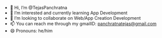 - 👋 Hi, I’m @TejasPanchratna
- 👀 I’m interested and currently learning App Development
- 💞️ I’m looking to collaborate on Web/App Creation Development
- 📫 You can reach me through my gmailID: panchratnatejas@gmail.com
- 😄 Pronouns: he/him

<!---
TejasPanchratna/TejasPanchratna is a ✨ special ✨ repository because its `README.md` (this file) appears on your GitHub profile.
You can click the Preview link to take a look at your changes.
--->
